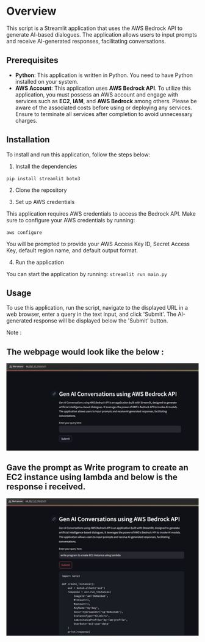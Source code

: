 # Overview
This script is a Streamlit application that uses the AWS Bedrock API to generate AI-based dialogues. The application allows users to input prompts and receive AI-generated responses, facilitating conversations.

## Prerequisites
- **Python**: This application is written in Python. You need to have Python installed on your system.
- **AWS Account**: This application uses **AWS Bedrock API**.  To utilize this application, you must possess an AWS account and engage with services such as **EC2**, **IAM**, and **AWS Bedrock** among others. Please be aware of the associated costs before using or deploying any services. Ensure to terminate all services after completion to avoid unnecessary charges.


## Installation
To install and run this application, follow the steps below:

1. Install the dependencies

`pip install streamlit boto3`

2. Clone the repository 

3. Set up AWS credentials

This application requires AWS credentials to access the Bedrock API. Make sure to configure your AWS credentials by running:

`aws configure`

You will be prompted to provide your AWS Access Key ID, Secret Access Key, default region name, and default output format.

4. Run the application

You can start the application by running:
`streamlit run main.py`

## Usage
To use this application, run the script, navigate to the displayed URL in a web browser, enter a query in the text input, and click 'Submit'. The AI-generated response will be displayed below the 'Submit' button.

Note : 

## The webpage would look like the below :

![Gen AI Conversations using AWS Bedrock API](GenAIConversationsusingAWSBedrockAPI.jpg)

## Gave the prompt as **Write program to create an EC2 instance using lambda** and below is the response i received.
![Create an EC2 instance using lambda](createec2instanceusinglambda.jpg)

